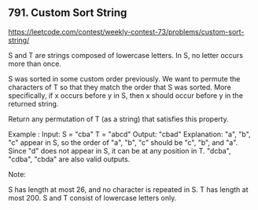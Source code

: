 ## 791. Custom Sort String

https://leetcode.com/contest/weekly-contest-73/problems/custom-sort-string/

S and T are strings composed of lowercase letters. In S, no letter occurs more than once.

S was sorted in some custom order previously. We want to permute the characters of T so that they match the order that S was sorted. More specifically, if x occurs before y in S, then x should occur before y in the returned string.

Return any permutation of T (as a string) that satisfies this property.

Example :
Input:
S = "cba"
T = "abcd"
Output: "cbad"
Explanation:
"a", "b", "c" appear in S, so the order of "a", "b", "c" should be "c", "b", and "a".
Since "d" does not appear in S, it can be at any position in T. "dcba", "cdba", "cbda" are also valid outputs.

Note:

S has length at most 26, and no character is repeated in S.
T has length at most 200.
S and T consist of lowercase letters only.
